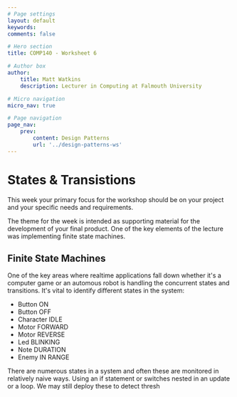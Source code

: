 ```yaml
---
# Page settings
layout: default
keywords:
comments: false

# Hero section
title: COMP140 - Worksheet 6

# Author box
author:
    title: Matt Watkins
    description: Lecturer in Computing at Falmouth University

# Micro navigation
micro_nav: true

# Page navigation
page_nav:
    prev:
        content: Design Patterns
        url: '../design-patterns-ws'
---
```


# States & Transistions

This week your primary focus for the workshop should be on your project and your specific needs and requirements.

The theme for the week is intended as supporting material for the development of your final product. One of the key elements of the lecture was implementing finite state machines.

## Finite State Machines

One of the key areas where realtime applications fall down whether it's a computer game or an automous robot is handling the concurrent states and transitions. It's vital to identify different states in the system:

 - Button ON
 - Button OFF
 - Character IDLE
 - Motor FORWARD
 - Motor REVERSE
 - Led BLINKING
 - Note DURATION
 - Enemy IN RANGE

There are numerous states in a system and often these are monitored in relatively naive ways. Using an if statement or switches nested in an update or a loop. We may still deploy these to detect thresh



<!--stackedit_data:
eyJoaXN0b3J5IjpbLTIwMzU3MDQ0NTQsMTA2NjAwNzgxOF19
-->